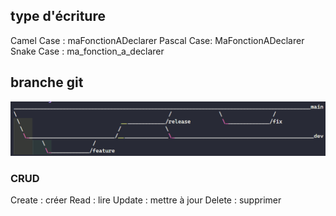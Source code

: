 ## type d'écriture

Camel Case : maFonctionADeclarer
Pascal Case: MaFonctionADeclarer
Snake Case : ma_fonction_a_declarer

## branche git

![Alt text](./gitBranche.png)

### CRUD

Create : créer
Read : lire
Update : mettre à jour
Delete : supprimer
